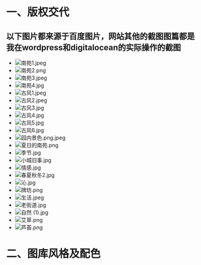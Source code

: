 # 一、版权交代
## 以下图片都来源于百度图片，网站其他的截图图篇都是我在wordpress和digitalocean的实际操作的截图
- <img src="https://github.com/Ying-Fang/ying-fang.me/blob/master/web-image/%E5%8D%97%E8%8B%911.jpeg?raw=true" alt="南苑1.jpeg">
- <img src="https://github.com/Ying-Fang/ying-fang.me/blob/master/web-image/%E5%8D%97%E8%8B%912.png?raw=true" alt="南苑2.png">
- <img src="https://github.com/Ying-Fang/ying-fang.me/blob/master/web-image/%E5%8D%97%E8%8B%913.jpeg?raw=true" alt="南苑3.jpeg">
- <img src="https://github.com/Ying-Fang/ying-fang.me/blob/master/web-image/%E5%8D%97%E8%8B%914.jpg?raw=true" alt="南苑4.jpg">
- <img src="https://github.com/Ying-Fang/ying-fang.me/blob/master/web-image/%E5%8F%A4%E9%A3%8E1.jpeg?raw=true" alt="古风1.jpeg">
- <img src="https://github.com/Ying-Fang/ying-fang.me/blob/master/web-image/%E5%8F%A4%E9%A3%8E1.jpeg?raw=true" alt="古风2.jpeg">
- <img src="https://github.com/Ying-Fang/ying-fang.me/blob/master/web-image/%E5%8F%A4%E9%A3%8E3.jpg?raw=true" alt="古风3.jpg">
- <img src="https://github.com/Ying-Fang/ying-fang.me/blob/master/web-image/%E5%8F%A4%E9%A3%8E4.jpg?raw=true" alt="古风4.jpg">
- <img src="https://github.com/Ying-Fang/ying-fang.me/blob/master/web-image/%E5%8F%A4%E9%A3%8E5.jpg?raw=true" alt="古风5.jpg">
- <img src="https://github.com/Ying-Fang/ying-fang.me/blob/master/web-image/%E5%8F%A4%E9%A3%8E6.jpg?raw=true" alt="古风6.jpg">
- <img src="https://github.com/Ying-Fang/ying-fang.me/blob/master/web-image/%E5%9B%AD%E5%86%85%E6%99%AF%E8%89%B2.png?raw=true" alt="园内景色.png.jpeg">
- <img src="https://github.com/Ying-Fang/ying-fang.me/blob/master/web-image/%E5%A4%8F%E6%97%A5%E7%9A%84%E5%8D%97%E8%8B%91.png?raw=true" alt="夏日的南苑.png">
- <img src="https://github.com/Ying-Fang/ying-fang.me/blob/master/web-image/%E5%AD%A3%E8%8A%82.jpg?raw=true" alt="季节.jpg">
- <img src="https://github.com/Ying-Fang/ying-fang.me/blob/master/web-image/%E5%B0%8F%E5%9F%8E%E6%97%A7%E4%BA%8B.jpg?raw=true" alt="小城旧事.jpg">
- <img src="https://github.com/Ying-Fang/ying-fang.me/blob/master/web-image/%E6%83%85%E6%84%9F.jpg?raw=true" alt="情感.jpg">
- <img src="https://github.com/Ying-Fang/ying-fang.me/blob/master/web-image/%E6%98%A5%E5%A4%8F%E7%A7%8B%E5%86%AC2.jpg?raw=true" alt="春夏秋冬2.jpg">
- <img src="https://github.com/Ying-Fang/ying-fang.me/blob/master/web-image/%E6%B2%81.jpg?raw=true" alt="沁.jpg">
- <img src="https://github.com/Ying-Fang/ying-fang.me/blob/master/web-image/%E7%89%8C%E5%9D%8A.png?raw=true" alt="牌坊.png">
- <img src="https://github.com/Ying-Fang/ying-fang.me/blob/master/web-image/%E7%94%9F%E6%B4%BB.jpeg?raw=true" alt="生活.jpeg">
- <img src="https://github.com/Ying-Fang/ying-fang.me/blob/master/web-image/%E8%80%81%E8%A1%97%E9%81%93.jpg?raw=true" alt="老街道.jpg">
- <img src="https://github.com/Ying-Fang/ying-fang.me/blob/master/web-image/%E8%87%AA%E7%84%B6%20(1).jpg?raw=true" alt="自然 (1).jpg">
- <img src="https://github.com/Ying-Fang/ying-fang.me/blob/master/web-image/%E8%89%BE%E8%8D%89.png?raw=true" alt="艾草.png">
- <img src="https://github.com/Ying-Fang/ying-fang.me/blob/master/web-image/%E8%8A%A6%E8%8D%9F.png?raw=true" alt="芦荟.png">

# 二、图库风格及配色

